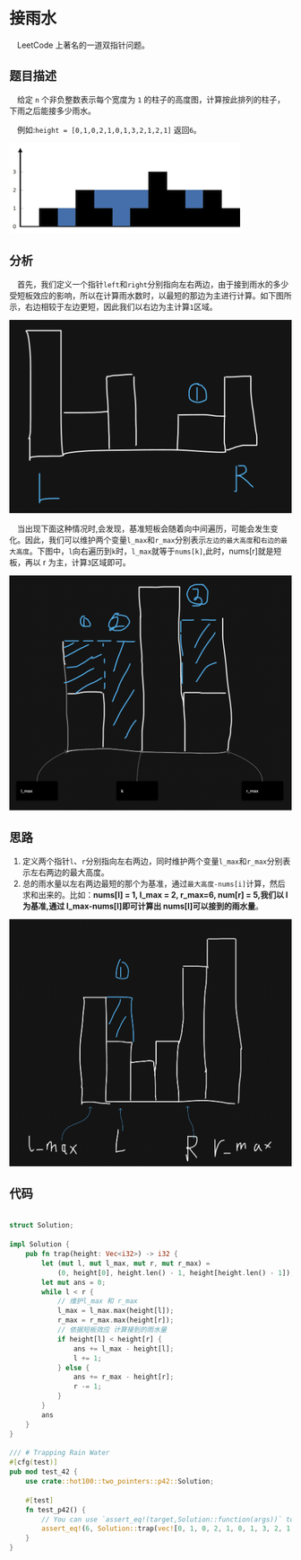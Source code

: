 # 接雨水

&emsp;LeetCode 上著名的一道双指针问题。

## 题目描述

&emsp;给定 `n` 个非负整数表示每个宽度为 `1` 的柱子的高度图，计算按此排列的柱子，下雨之后能接多少雨水。

&emsp;例如:`height = [0,1,0,2,1,0,1,3,2,1,2,1]` 返回`6`。

![alt text](images/trapping-rain-water.png)

## 分析

&emsp;首先，我们定义一个指针`left`和`right`分别指向左右两边，由于接到雨水的多少受短板效应的影响，所以在计算雨水数时，以最短的那边为主进行计算。如下图所示，右边相较于左边更短，因此我们以右边为主计算`1`区域。

![alt text](images/trapping-rain-water-2.png)

&emsp;当出现下面这种情况时,会发现，基准短板会随着向中间遍历，可能会发生变化。因此，我们可以维护两个变量`l_max`和`r_max`分别表示`左边的最大高度`和`右边的最大高度`。下图中，`l`向右遍历到`k`时，`l_max`就等于`nums[k]`,此时，nums[r]就是短板，再以 r 为主，计算`3`区域即可。

![alt text](images/trapping-rain-water-3.png)

## 思路

1. 定义两个指针`l`、`r`分别指向左右两边，同时维护两个变量`l_max`和`r_max`分别表示左右两边的最大高度。
2. 总的雨水量以左右两边最短的那个为基准，通过`最大高度-nums[i]`计算，然后求和出来的。比如：**nums[l] = 1, l_max = 2, r_max=6, num[r] = 5,我们以 l 为基准,通过 l_max-nums[l]即可计算出 nums[l]可以接到的雨水量**。

![alt text](images/trapping-rain-water-4.png)

## 代码

```rust

struct Solution;

impl Solution {
    pub fn trap(height: Vec<i32>) -> i32 {
        let (mut l, mut l_max, mut r, mut r_max) =
            (0, height[0], height.len() - 1, height[height.len() - 1]);
        let mut ans = 0;
        while l < r {
            // 维护l_max 和 r_max
            l_max = l_max.max(height[l]);
            r_max = r_max.max(height[r]);
            // 依据短板效应 计算接到的雨水量
            if height[l] < height[r] {
                ans += l_max - height[l];
                l += 1;
            } else {
                ans += r_max - height[r];
                r -= 1;
            }
        }
        ans
    }
}

/// # Trapping Rain Water
#[cfg(test)]
pub mod test_42 {
    use crate::hot100::two_pointers::p42::Solution;

    #[test]
    fn test_p42() {
        // You can use `assert_eq!(target,Solution::function(args))` to call the function
        assert_eq!(6, Solution::trap(vec![0, 1, 0, 2, 1, 0, 1, 3, 2, 1, 2, 1]));
    }
}

```
